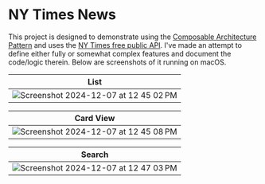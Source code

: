 # NY Times News
This project is designed to demonstrate using the [Composable Architecture Pattern](https://github.com/jonnyholland/ComposableArchitecturePattern) and uses the [NY Times free public API](www.developer.nytimes.com). I've made an attempt to define either fully or somewhat complex features and document the code/logic therein. Below are screenshots of it running on macOS. 

| List |
| --- |
| ![Screenshot 2024-12-07 at 12 45 02 PM](https://github.com/user-attachments/assets/0c448150-c4e6-4c20-8e26-f5c79e4688e3) |

| Card View |
| --- |
| ![Screenshot 2024-12-07 at 12 45 08 PM](https://github.com/user-attachments/assets/44ace850-09bc-4da2-a76f-800814c9ede6) |

| Search |
| --- |
| ![Screenshot 2024-12-07 at 12 47 03 PM](https://github.com/user-attachments/assets/67f2403f-80b6-4280-8fa4-c19354ecde9b) |
